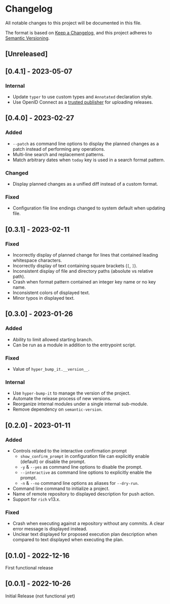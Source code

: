 # Changelog
All notable changes to this project will be documented in this file.

The format is based on [Keep a Changelog](https://keepachangelog.com/en/1.0.0/),
and this project adheres to [Semantic Versioning](https://semver.org/spec/v2.0.0.html).

## [Unreleased]

## [0.4.1] - 2023-05-07

### Internal

* Update `typer` to use custom types and `Annotated` declaration style.
* Use OpenID Connect as a [trusted publisher][trusted-publishers] for uploading releases.

## [0.4.0] - 2023-02-27

### Added

* `--patch` as command line options to display the planned changes as a patch instead of performing
    any operations.
* Multi-line search and replacement patterns.
* Match arbitrary dates when `today` key is used in a search format pattern.

### Changed

* Display planned changes as a unified diff instead of a custom format.

### Fixed

* Configuration file line endings changed to system default when updating file.

## [0.3.1] - 2023-02-11

### Fixed

* Incorrectly display of planned change for lines that contained leading whitespace characters.
* Incorrectly display of text containing square brackets (`[`, `]`).
* Inconsistent display of file and directory paths (absolute vs relative path).
* Crash when format pattern contained an integer key name or no key name.
* Inconsistent colors of displayed text.
* Minor typos in displayed text.

## [0.3.0] - 2023-01-26

### Added

* Ability to limit allowed starting branch.
* Can be run as a module in addition to the entrypoint script.

### Fixed

* Value of `hyper_bump_it.__version__`.

### Internal

* Use `hyper-bump-it` to manage the version of the project.
* Automate the release process of new versions.
* Reorganize internal modules under a single internal sub-module.
* Remove dependency on `semantic-version`.

## [0.2.0] - 2023-01-11

### Added

* Controls related to the interactive confirmation prompt
    * `show_confirm_prompt` in configuration file can explicitly enable (default) or disable the
        prompt.
    * `-y` & `--yes` as command line options to disable the prompt.
    * `--interactive` as command line options to explicitly enable the prompt.
    * `-n` & `--no` command line options as aliases for `--dry-run`.
* Command line command to initialize a project.
* Name of remote repository to displayed description for push action.
* Support for `rich` v13.x.

### Fixed

* Crash when executing against a repository without any commits. A clear error message is displayed
    instead.
* Unclear text displayed for proposed execution plan description when compared to text displayed
    when executing the plan.

## [0.1.0] - 2022-12-16

First functional release

## [0.0.1] - 2022-10-26

Initial Release (not functional yet)

[trusted-publishers]: https://docs.pypi.org/trusted-publishers/